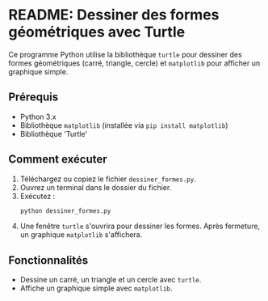 # README: Dessiner des formes géométriques avec Turtle

Ce programme Python utilise la bibliothèque `turtle` pour dessiner des formes géométriques (carré, triangle, cercle) et `matplotlib` pour afficher un graphique simple.

## Prérequis

- Python 3.x
- Bibliothèque `matplotlib` (installée via `pip install matplotlib`)
- Bibliothèque 'Turtle'

## Comment exécuter

1. Téléchargez ou copiez le fichier `dessiner_formes.py`.
2. Ouvrez un terminal dans le dossier du fichier.
3. Exécutez :
   ```bash
   python dessiner_formes.py
   ```
4. Une fenêtre `turtle` s'ouvrira pour dessiner les formes. Après fermeture, un graphique `matplotlib` s'affichera.

## Fonctionnalités

- Dessine un carré, un triangle et un cercle avec `turtle`.
- Affiche un graphique simple avec `matplotlib`.
